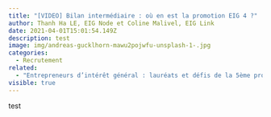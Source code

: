 ```yaml
---
title: "[VIDEO] Bilan intermédiaire : où en est la promotion EIG 4 ?"
author: Thanh Ha LE, EIG Node et Coline Malivel, EIG Link
date: 2021-04-01T15:01:54.149Z
description: test
image: img/andreas-gucklhorn-mawu2pojwfu-unsplash-1-.jpg
categories:
  - Recrutement
related:
  - "Entrepreneurs d’intérêt général : lauréats et défis de la 5ème promotion"
visible: true
---
```

test
